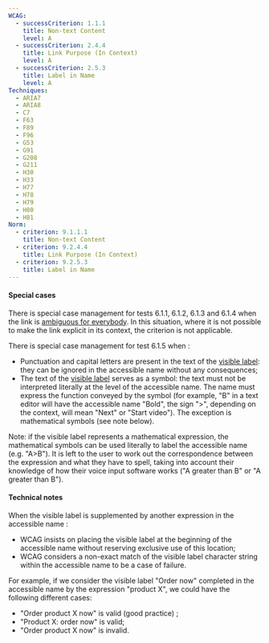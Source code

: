 ```yaml
---
WCAG:
  - successCriterion: 1.1.1
    title: Non-text Content
    level: A
  - successCriterion: 2.4.4
    title: Link Purpose (In Context)
    level: A
  - successCriterion: 2.5.3
    title: Label in Name
    level: A
Techniques:
  - ARIA7
  - ARIA8
  - C7
  - F63
  - F89
  - F96
  - G53
  - G91
  - G208
  - G211
  - H30
  - H33
  - H77
  - H78
  - H79
  - H80
  - H81
Norm:
  - criterion: 9.1.1.1
    title: Non-text Content
  - criterion: 9.2.4.4
    title: Link Purpose (In Context)
  - criterion: 9.2.5.3
    title: Label in Name
---
```


#### Special cases

There is special case management for tests 6.1.1, 6.1.2, 6.1.3 and 6.1.4 when the link is [ambiguous for everybody](#ambiguous-for-everybody). In this situation, where it is not possible to make the link explicit in its context, the criterion is not applicable.

There is special case management for test 6.1.5 when :

- Punctuation and capital letters are present in the text of the [visible label](#visible-title): they can be ignored in the accessible name without any consequences;
- The text of the [visible label](#visible-title) serves as a symbol: the text must not be interpreted literally at the level of the accessible name. The name must express the function conveyed by the symbol (for example, "B" in a text editor will have the accessible name "Bold", the sign "&gt;", depending on the context, will mean "Next" or "Start video"). The exception is mathematical symbols (see note below).

Note: if the visible label represents a mathematical expression, the mathematical symbols can be used literally to label the accessible name (e.g. "A&gt;B"). It is left to the user to work out the correspondence between the expression and what they have to spell, taking into account their knowledge of how their voice input software works ("A greater than B" or "A greater than B").

#### Technical notes

When the visible label is supplemented by another expression in the accessible name :

- WCAG insists on placing the visible label at the beginning of the accessible name without reserving exclusive use of this location;
- WCAG considers a non-exact match of the visible label character string within the accessible name to be a case of failure.

For example, if we consider the visible label "Order now" completed in the accessible name by the expression "product X", we could have the following different cases:

- "Order product X now" is valid (good practice) ;
- "Product X: order now" is valid;
- "Order product X now" is invalid.
